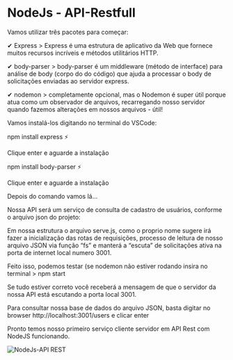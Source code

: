 # NodeJs - API-Restfull


Vamos utilizar três pacotes para começar:

✔ Express > Express é uma estrutura de aplicativo da Web que fornece muitos recursos incríveis e métodos utilitários HTTP.

✔ body-parser > body-parser é um middleware (método de interface) para análise de body (corpo do do código) que ajuda a processar o body de solicitações enviadas ao servidor express.

✔ nodemon > completamente opcional, mas o Nodemon é super útil porque atua como um observador de arquivos, recarregando nosso servidor quando fazemos alterações em nossos arquivos - útil!

Vamos instalá-los digitando no terminal do VSCode:

npm install express ⚡

Clique enter e aguarde a instalação

npm install body-parser ⚡

Clique enter e aguarde a instalação

Depois do comando vamos lá...

Nossa API será um serviço de consulta de cadastro de usuários, conforme o arquivo json do projeto:

Em nossa estrutura o arquivo serve.js, como o proprio nome sugere irá fazer a inicialização das rotas de requisições, processo de leitura de nosso arquivo JSON via função “fs” e manterá a “escuta” de solicitações ativa na porta de internet local numero 3001.

Feito isso, podemos testar (se nodemon não estiver rodando insira no terminal > npm start

Se tudo estiver correto você receberá a mensagem de que o servidor da nossa API está escutando a porta local 3001.

Para consultar nossa base de dados do arquivo JSON, basta digitar no browser http://localhost:3001/users e clicar enter

Pronto temos nosso primeiro serviço cliente servidor em API Rest com NodeJS funcionando.

![NodeJs-API REST](https://user-images.githubusercontent.com/28484134/202705023-0a15a0d7-ed5f-4cea-ab21-75657a2d5ce4.jpg)
